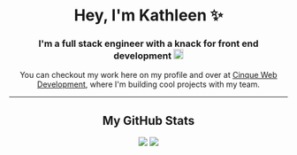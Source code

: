 <h1 align="center"> Hey, I'm Kathleen ✨</h1>
<h3 align="center">I'm a full stack engineer with a knack for front end development <img src="https://devicons.github.io/devicon/devicon.git/icons/react/react-original.svg" alt="react" width="18" height="18"/></h3>
<p align="center">You can checkout my work here on my profile and over at <a href="https://github.com/Cinque-Web-Development">Cinque Web Development</a>, where I'm building cool projects with my team.</p>

<hr />
<h2 align="center"> My GitHub Stats </h2>
<p align="center">
  <img src="https://github-readme-stats.vercel.app/api?username=kstick9210&hide=stars,issues&count_private=true&show_icons=true&bg_color=10388F&title_color=DBA423&text_color=FFF&icon_color=DBA423">
  <img src="https://github-readme-stats.vercel.app/api/top-langs/?username=kstick9210&langs_count=3&layout=compact&bg_color=10388F&text_color=FFF&title_color=DBA423">
</p>
